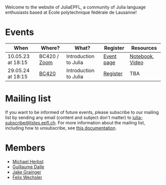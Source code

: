 Welcome to the website of JuliaEPFL, a community of Julia language enthusiasts based at École polytechnique fédérale de Lausanne!

# Events

| When              | Where?                                             | What?                 | Register                                                           | Resources                        |
| ----------------- | -------------------------------------------------- | --------------------- | ------------------------------------------------------------------ | -------------------------------- |
| 10.05.23 at 18:15 | BC420 / [Zoom](https://epfl.zoom.us/j/68892870159) | Introduction to Julia | [Event page](https://memento.epfl.ch/event/introduction-to-julia/) | [Notebook](notebooks/intro.html), [Video](https://epfl.zoom.us/rec/share/NeZF7ooqgZ35g0H9N-adXe-RML26av_758fsEozevuqi227Jw3ov2fnIQVvSVLyr.fE5v5FHLTrYc8GRG) |
| 29.05.24 at 18:15 | [BC420](https://plan.epfl.ch/?room==BC%20420) | Introduction to Julia | [Register](https://lu.ma/lauzhack-julia?tk=RQPoa2)| TBA|

# Mailing list

If you want to be informed of future events, please subscribe to our mailing list by sending any email (content and subject don't matter) to [julia-subscribe@listes.epfl.ch](mailto:julia-subscribe@listes.epfl.ch).
For more information about the mailing list, including how to unsubscribe, see [this documentation](https://listes.epfl.ch/doc_en.cgi?liste=julia).

# Members

- [Michael Herbst](https://michael-herbst.com/)
- [Guillaume Dalle](https://gdalle.github.io/)
- [Jake Grainger](https://github.com/JakeGrainger)
- [Felix Wechsler](https://felixwechsler.science/)
